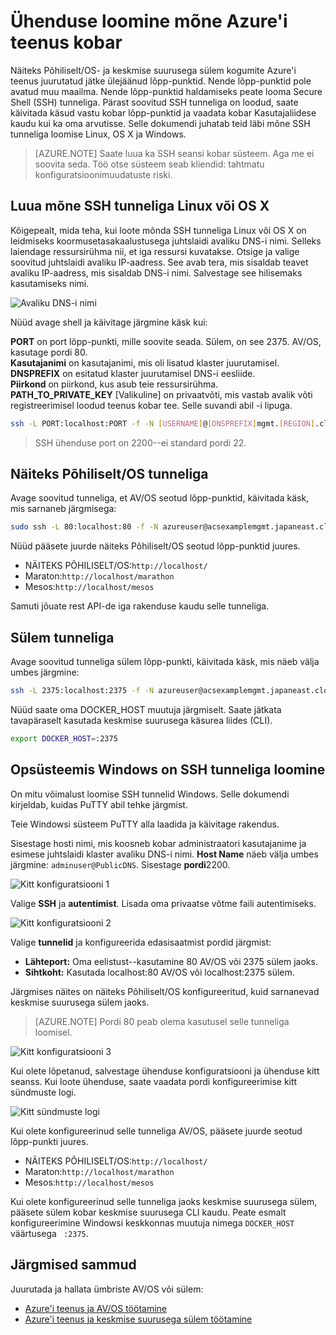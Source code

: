 <properties
   pageTitle="Ühenduse loomine mõne Azure'i teenus kobar | Microsoft Azure'i"
   description="Ühenduse loomine mõne Azure'i teenus kobar on SSH tunneliga abil."
   services="container-service"
   documentationCenter=""
   authors="rgardler"
   manager="timlt"
   editor=""
   tags="acs, azure-container-service"
   keywords="Keskmise suurusega, ümbriste, mikro-teenuseid, näiteks Põhiliselt/OS, Azure"/>

<tags
   ms.service="container-service"
   ms.devlang="na"
   ms.topic="get-started-article"
   ms.tgt_pltfrm="na"
   ms.workload="na"
   ms.date="09/13/2016"
   ms.author="rogardle"/>


# <a name="connect-to-an-azure-container-service-cluster"></a>Ühenduse loomine mõne Azure'i teenus kobar

Näiteks Põhiliselt/OS- ja keskmise suurusega sülem kogumite Azure'i teenus juurutatud jätke ülejäänud lõpp-punktid. Nende lõpp-punktid pole avatud muu maailma. Nende lõpp-punktid haldamiseks peate looma Secure Shell (SSH) tunneliga. Pärast soovitud SSH tunneliga on loodud, saate käivitada käsud vastu kobar lõpp-punktid ja vaadata kobar Kasutajaliidese kaudu kui ka oma arvutisse. Selle dokumendi juhatab teid läbi mõne SSH tunneliga loomise Linux, OS X ja Windows.

>[AZURE.NOTE] Saate luua ka SSH seansi kobar süsteem. Aga me ei soovita seda. Töö otse süsteem seab kliendid: tahtmatu konfiguratsioonimuudatuste riski.   

## <a name="create-an-ssh-tunnel-on-linux-or-os-x"></a>Luua mõne SSH tunneliga Linux või OS X

Kõigepealt, mida teha, kui loote mõnda SSH tunneliga Linux või OS X on leidmiseks koormusetasakaalustusega juhtslaidi avaliku DNS-i nimi. Selleks laiendage ressursirühma nii, et iga ressursi kuvatakse. Otsige ja valige soovitud juhtslaidi avaliku IP-aadress. See avab tera, mis sisaldab teavet avaliku IP-aadress, mis sisaldab DNS-i nimi. Salvestage see hilisemaks kasutamiseks nimi. <br />


![Avaliku DNS-i nimi](media/pubdns.png)

Nüüd avage shell ja käivitage järgmine käsk kui:

**PORT** on port lõpp-punkti, mille soovite seada. Sülem, on see 2375. AV/OS, kasutage pordi 80.  
**Kasutajanimi** on kasutajanimi, mis oli lisatud klaster juurutamisel.  
**DNSPREFIX** on esitatud klaster juurutamisel DNS-i eesliide.  
**Piirkond** on piirkond, kus asub teie ressursirühma.  
**PATH_TO_PRIVATE_KEY** [Valikuline] on privaatvõti, mis vastab avalik võti registreerimisel loodud teenus kobar tee. Selle suvandi abil -i lipuga.

```bash
ssh -L PORT:localhost:PORT -f -N [USERNAME]@[DNSPREFIX]mgmt.[REGION].cloudapp.azure.com -p 2200
```
> SSH ühenduse port on 2200--ei standard pordi 22.

## <a name="dcos-tunnel"></a>Näiteks Põhiliselt/OS tunneliga

Avage soovitud tunneliga, et AV/OS seotud lõpp-punktid, käivitada käsk, mis sarnaneb järgmisega:

```bash
sudo ssh -L 80:localhost:80 -f -N azureuser@acsexamplemgmt.japaneast.cloudapp.azure.com -p 2200
```

Nüüd pääsete juurde näiteks Põhiliselt/OS seotud lõpp-punktid juures.

- NÄITEKS PÕHILISELT/OS:`http://localhost/`
- Maraton:`http://localhost/marathon`
- Mesos:`http://localhost/mesos`

Samuti jõuate rest API-de iga rakenduse kaudu selle tunneliga.

## <a name="swarm-tunnel"></a>Sülem tunneliga

Avage soovitud tunneliga sülem lõpp-punkti, käivitada käsk, mis näeb välja umbes järgmine:

```bash
ssh -L 2375:localhost:2375 -f -N azureuser@acsexamplemgmt.japaneast.cloudapp.azure.com -p 2200
```

Nüüd saate oma DOCKER_HOST muutuja järgmiselt. Saate jätkata tavapäraselt kasutada keskmise suurusega käsurea liides (CLI).

```bash
export DOCKER_HOST=:2375
```

## <a name="create-an-ssh-tunnel-on-windows"></a>Opsüsteemis Windows on SSH tunneliga loomine

On mitu võimalust loomise SSH tunnelid Windows. Selle dokumendi kirjeldab, kuidas PuTTY abil tehke järgmist.

Teie Windowsi süsteem PuTTY alla laadida ja käivitage rakendus.

Sisestage hosti nimi, mis koosneb kobar administraatori kasutajanime ja esimese juhtslaidi klaster avaliku DNS-i nimi. **Host Name** näeb välja umbes järgmine: `adminuser@PublicDNS`. Sisestage **pordi**2200.

![Kitt konfiguratsiooni 1](media/putty1.png)

Valige **SSH** ja **autentimist**. Lisada oma privaatse võtme faili autentimiseks.

![Kitt konfiguratsiooni 2](media/putty2.png)

Valige **tunnelid** ja konfigureerida edasisaatmist pordid järgmist:
- **Lähteport:** Oma eelistust--kasutamine 80 AV/OS või 2375 sülem jaoks.
- **Sihtkoht:** Kasutada localhost:80 AV/OS või localhost:2375 sülem.

Järgmises näites on näiteks Põhiliselt/OS konfigureeritud, kuid sarnanevad keskmise suurusega sülem jaoks.

>[AZURE.NOTE] Pordi 80 peab olema kasutusel selle tunneliga loomisel.

![Kitt konfiguratsiooni 3](media/putty3.png)

Kui olete lõpetanud, salvestage ühenduse konfiguratsiooni ja ühenduse kitt seanss. Kui loote ühenduse, saate vaadata pordi konfigureerimise kitt sündmuste logi.

![Kitt sündmuste logi](media/putty4.png)

Kui olete konfigureerinud selle tunneliga AV/OS, pääsete juurde seotud lõpp-punkti juures.

- NÄITEKS PÕHILISELT/OS:`http://localhost/`
- Maraton:`http://localhost/marathon`
- Mesos:`http://localhost/mesos`

Kui olete konfigureerinud selle tunneliga jaoks keskmise suurusega sülem, pääsete sülem kobar keskmise suurusega CLI kaudu. Peate esmalt konfigureerimine Windowsi keskkonnas muutuja nimega `DOCKER_HOST` väärtusega ` :2375`.

## <a name="next-steps"></a>Järgmised sammud

Juurutada ja hallata ümbriste AV/OS või sülem:

- [Azure'i teenus ja AV/OS töötamine](container-service-mesos-marathon-rest.md)
- [Azure'i teenus ja keskmise suurusega sülem töötamine](container-service-docker-swarm.md)

